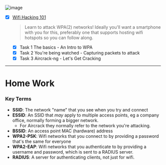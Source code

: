 ![image](https://user-images.githubusercontent.com/51442719/172148094-57fb849b-d8d6-4de2-8967-c338232c69c9.png)

- [x] [Wifi Hacking 101](https://tryhackme.com/room/wifihacking101)
  > Learn to attack WPA(2) networks! Ideally you'll want a smartphone with you for this, preferably one that supports hosting wifi hotspots so you can follow along.
    - [x] Task 1  The basics - An Intro to WPA
    - [x] Task 2  You're being watched - Capturing packets to attack
    - [x] Task 3  Aircrack-ng - Let's Get Cracking

---

# Home Work

### Key Terms
- **SSID**: The network "name" that you see when you try and connect
- **ESSID**: An SSID that *may* apply to multiple access points, eg a company office, normally forming a bigger network. 
  - For Aircrack they normally refer to the network you're attacking.
- **BSSID**: An access point MAC (hardware) address
- **WPA2-PSK**: Wifi networks that you connect to by providing a password that's the same for everyone
- **WPA2-EAP**: Wifi networks that you authenticate to by providing a username and password, which is sent to a RADIUS server.
- **RADIUS**: A server for authenticating clients, not just for wifi.
